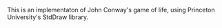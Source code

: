 This is an implementaton of John Conway's game of life, using Princeton University's StdDraw library.
